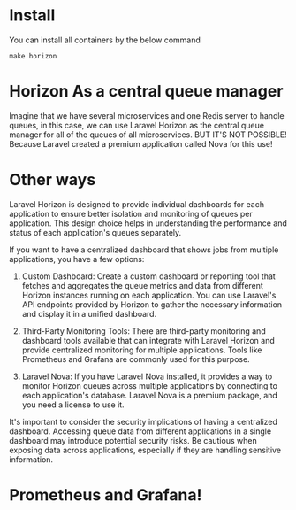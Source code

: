 # Install
You can install all containers by the below command
```
make horizon
```

# Horizon As a central queue manager

Imagine that we have several microservices and one Redis server to handle queues, in this case, we can use Laravel Horizon as the central queue manager for all of the queues of all microservices.
BUT IT'S NOT POSSIBLE! Because Laravel created a premium application called Nova for this use! 

# Other ways
Laravel Horizon is designed to provide individual dashboards for each application to ensure better isolation and monitoring of queues per application. This design choice helps in understanding the performance and status of each application's queues separately.

If you want to have a centralized dashboard that shows jobs from multiple applications, you have a few options:

1. Custom Dashboard: Create a custom dashboard or reporting tool that fetches and aggregates the queue metrics and data from different Horizon instances running on each application. You can use Laravel's API endpoints provided by Horizon to gather the necessary information and display it in a unified dashboard.

2. Third-Party Monitoring Tools: There are third-party monitoring and dashboard tools available that can integrate with Laravel Horizon and provide centralized monitoring for multiple applications. Tools like Prometheus and Grafana are commonly used for this purpose.

3. Laravel Nova: If you have Laravel Nova installed, it provides a way to monitor Horizon queues across multiple applications by connecting to each application's database. Laravel Nova is a premium package, and you need a license to use it.

It's important to consider the security implications of having a centralized dashboard. Accessing queue data from different applications in a single dashboard may introduce potential security risks. Be cautious when exposing data across applications, especially if they are handling sensitive information.

# Prometheus and Grafana!



